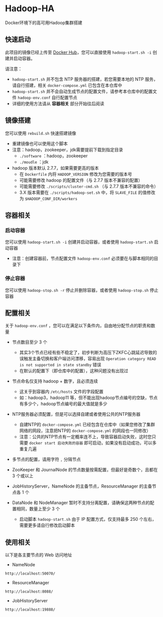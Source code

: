 # Hadoop-HA

Docker环境下的高可用Hadoop集群搭建

## 快速启动

此项目的镜像已经上传至 [Docker Hub](https://hub.docker.com/r/szcq/hadoop)，您可以直接使用 `hadoop-start.sh -i` 创建并启动容器。

请注意：
- `hadoop-start.sh` 并不包含 NTP 服务器的搭建，若您需要本地的 NTP 服务，请自行搭建，相关 `docker-compose.yml` 已包含在本仓库中
- `hadoop-start.sh` 并不会自动生成节点的配置文件，请参考本仓库中的配置文件 `hadoop-env.conf` 自行配置节点
- 详细的使用方法请从 **容器相关** 部分开始往后阅读

## 镜像搭建

您可以使用 `rebuild.sh` 快速搭建镜像

- 重建镜像也可以使用这个脚本
- 注意：hadoop，zookeeper，jdk需要提前下载到指定目录
  - `./software` ：hadoop，zookeeper
  - `./moudle` ：jdk
- hadoop 版本默认 2.7.7，如果需要更高的版本
  - 在 `Dockerfile` 内将 `HADOOP_VERSION` 修改为您需要的版本号
  - 可能需要修改 hadoop 的配置文件（与 2.7.7 版本不兼容的配置）
  - 可能需要修改 `./scripts/cluster-cmd.sh` （与 2.7.7 版本不兼容的命令）
  - 3.X 版本需要在 `./scripts/hadoop-set.sh` 中，将 `SLAVE_FILE` 的值修改为 `$HADOOP_CONF_DIR/workers`

## 容器相关

### 启动容器

您可以使用 `hadoop-start.sh -i` 创建并启动容器，或者使用 `hadoop-start.sh` 启动容器

- 注意：创建容器前，节点配置文件 `hadoop-env.conf` 必须要在与脚本相同的目录下

### 停止容器

您可以使用 `hadoop-stop.sh -r` 停止并删除容器，或者使用 `hadoop-stop.sh` 停止容器

## 配置相关

关于 `hadoop-env.conf` ，您可以在满足以下条件内，自由地分配节点的职责和数量

- 节点数目至少 3 个
  - 其实3个节点已经有些不稳定了，初步判断为高压下ZKFC心跳延迟导致的误触发主备切换和客户端访问漂移，容易出现 `Operation category READ is not supported in state standby` 错误
  - 在默认的配置下（即仓库中的配置），这种问题没有出现过

- 节点命名仅支持 hadoop + 数字，且必须连续
  - 这关乎到容器内 `/etc/hosts` 文件的字段配置
  - 如：hadoop3，hadoop11 等，但不能出现hadoop节点编号的空缺，节点有多少个，hadoop节点编号的最大值就是多少

- NTP服务器必须配置，但是可以选择自建或者使用公共的NTP服务器
  - 自建NTP的 `docker-compose.yml` 已经包含在仓库中（如果您修改了集群网络的网段，注意把NTP的 `docker-compose.yml` 的网段也一同修改）
  - 注意：公共的NTP节点有一定概率连不上，导致容器启动失败，这时您只需要 `docker start 启动失败的容器` 即可启动，如果没有启动成功，可以多重复几遍

- 多节点的配置，请用字符 `,` 分隔节点

- ZooKeeper 和 JournalNode 的节点数量按需配置，但最好是奇数个，且都在 3 个或以上

- JobHistoryServer，NameNode 的主备节点，ResourceManager 的主备节点各 1 个

- DataNode 和 NodeManager 暂时不支持分离配置，请确保这两种节点的配置相同，数量上至少 3 个
  - 启动脚本 `hadoop-start.sh` 由于 IP 配置方式，仅支持最多 250 个左右，需要更多请自行修改启动脚本

## 使用相关

以下是各主要节点的 Web 访问地址

- NameNode
```
http://localhost:50070/
```

- ResourceManager
```
http://localhost:8088/
```

- JobHistoryServer
```
http://localhost:19888/
```


